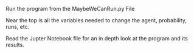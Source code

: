 Run the program from the MaybeWeCanRun.py File

Near the top is all the variables needed to change the agent, probability, runs, etc.

Read the Jupter Notebook file for an in depth look at the program and its results.